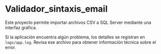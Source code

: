 # Validador_sintaxis_email

Este proyecto permite importar archivos CSV a SQL Server mediante una interfaz gráfica.

Si la aplicación encuentra algún problema, los detalles se registran en `logs/app.log`.
Revisa ese archivo para obtener información técnica sobre el error.